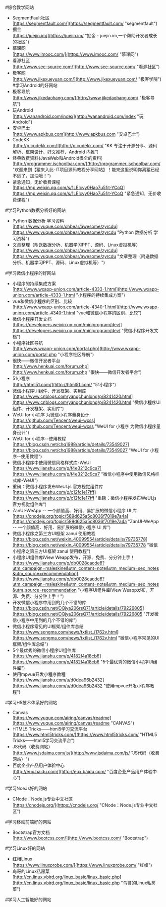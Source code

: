 #综合教学网站

- SegmentFault社区<br>[https://segmentfault.com/](https://segmentfault.com/ "segmentfault")
- 掘金<br>[https://juejin.im/](https://juejin.im/ "掘金 - juejin.im,一个帮助开发者成长的社区")
- 慕课网<br>[https://www.imooc.com/](https://www.imooc.com/ "慕课网")
- 看源社区<br>[http://www.see-source.com/](http://www.see-source.com/ "看源社区")
- 极客网<br>[http://www.jikexueyuan.com/](http://www.jikexueyuan.com/ "极客学院")
#学习Android的好网站
- 极客导航<br>[http://www.jikedaohang.com/](http://www.jikedaohang.com/ "极客导航")
- 玩Android<br>[http://wanandroid.com/index](http://wanandroid.com/index "玩Android")
- 安卓巴士<br>[http://www.apkbus.com](http://www.apkbus.com "安卓巴士")
- CodeKK<br>[http://p.codekk.com/](http://p.codekk.com/ "KK 专注于开源分享、源码解析、框架设计、好文推荐、Android 内推")
- 经典收费资料(JavaWeb和Android很全的资料)<br>[http://programmer.ischoolbar.com/](http://programmer.ischoolbar.com/ "欢迎来到【猿来入此-IT项目源码教程分享网站】！能来这里说明你离猿已经不远了，加油哦！")
- 紧急通知，无价收费课程<br>[https://mp.weixin.qq.com/s/1LEIcvy0Hao7u51it-YCoQ](https://mp.weixin.qq.com/s/1LEIcvy0Hao7u51it-YCoQ "紧急通知，无价收费课程")

#学习Python数据分析好的网站
- Python 数据分析 学习资料<br>[https://www.yuque.com/ohbear/awesome/zyrcdu](https://www.yuque.com/ohbear/awesome/zyrcdu "Python 数据分析 学习资料")
- 文章整理（附送数据分析、机器学习PPT、源码、Linux虚拟机等）<br>[https://www.yuque.com/ohbear/awesome/zyrcdu](https://www.yuque.com/ohbear/awesome/zyrcdu "文章整理（附送数据分析、机器学习PPT、源码、Linux虚拟机等）")

#学习微信小程序的好网站
- 小程序的持续集成方案<br>[http://www.wxapp-union.com/article-4333-1.html](http://www.wxapp-union.com/article-4333-1.html "小程序的持续集成方案")
- vue和微信小程序的区别、比较<br>[http://www.wxapp-union.com/article-4340-1.html](http://www.wxapp-union.com/article-4340-1.html "vue和微信小程序的区别、比较")
- 微信小程序开发文档<br>[https://developers.weixin.qq.com/miniprogram/dev/](https://developers.weixin.qq.com/miniprogram/dev/ "微信小程序开发文档")
- 小程序社区导航<br>[http://www.wxapp-union.com/portal.php](http://www.wxapp-union.com/portal.php "小程序社区导航")
- 很快——微信开发者平台<br>[http://www.henkuai.com/forum.php](http://www.henkuai.com/forum.php "很快——微信开发者平台")
- 51小程序<br>[http://html51.com/](http://html51.com/ "51小程序")
- 微信小程序UI组件、开发框架、实用库<br>[https://www.cnblogs.com/yangchunlong/p/8241420.html](https://www.cnblogs.com/yangchunlong/p/8241420.html "微信小程序UI组件、开发框架、实用库")
- WeUI for 小程序 为微信小程序量身设计<br>[https://github.com/Tencent/weui-wxss](https://github.com/Tencent/weui-wxss "WeUI for 小程序 为微信小程序量身设计")
- WeUI for 小程序--使用教程<br>[https://blog.csdn.net/chq1988/article/details/73549027](https://blog.csdn.net/chq1988/article/details/73549027 "WeUI for 小程序--使用教程")
- 微信小程序中使用微信风格样式库-WeUI<br>[https://www.jianshu.com/p/f4e3212c9ca7](https://www.jianshu.com/p/f4e3212c9ca7 "微信小程序中使用微信风格样式库-WeUI")
- 重磅：微信小程序发布WeUI.js 官方视觉组件库<br>[https://www.jianshu.com/p/c12fc1e17fff](https://www.jianshu.com/p/c12fc1e17fff "重磅：微信小程序发布WeUI.js 官方视觉组件库")
- ZanUI-WeApp -- 一个颜值高、好用、易扩展的微信小程序 UI 库<br>[https://cnodejs.org/topic/589d625a5c8036f7019e7a4a](https://cnodejs.org/topic/589d625a5c8036f7019e7a4a "ZanUI-WeApp -- 一个颜值高、好用、易扩展的微信小程序 UI 库")
- 微信小程序之第三方UI框架 zanui 使用教程<br>[https://blog.csdn.net/weixin_40099554/article/details/79735778](https://blog.csdn.net/weixin_40099554/article/details/79735778 "微信小程序之第三方UI框架 zanui 使用教程")
- 小程序UI组件库iView Weapp发布，开源、免费、分分钟上手！<br>[https://www.jianshu.com/p/db0028cacde8?utm_campaign=maleskine&utm_content=note&utm_medium=seo_notes&utm_source=recommendation](https://www.jianshu.com/p/db0028cacde8?utm_campaign=maleskine&utm_content=note&utm_medium=seo_notes&utm_source=recommendation "小程序UI组件库iView Weapp发布，开源、免费、分分钟上手！")
- 开发微信小程序中用到的几个不错的库<br>[https://blog.csdn.net/OQjya206rsQ71/article/details/79226805](https://blog.csdn.net/OQjya206rsQ71/article/details/79226805 "开发微信小程序中用到的几个不错的库")
- 微信小程序常见的UI框架/组件库总结<br>[https://www.songma.com/news/txtlist_i1762v.html](https://www.songma.com/news/txtlist_i1762v.html "微信小程序常见的UI框架/组件库总结")
- 5个最优秀的微信小程序UI组件库<br>[https://www.jianshu.com/p/4182f4a18cb6](https://www.jianshu.com/p/4182f4a18cb6 "5个最优秀的微信小程序UI组件库")
- 使用mpvue开发小程序教程<br>[https://www.jianshu.com/u/d0dea96b2432](https://www.jianshu.com/u/d0dea96b2432 "使用mpvue开发小程序教程")

#学习H5技术体系好的网站
- Canvas<br>[https://www.yuque.com/airing/canvas/readme](https://www.yuque.com/airing/canvas/readme "CANVAS")
- HTML5 Tricks——html5学习交流平台<br>[https://www.html5tricks.com/](https://www.html5tricks.com/ "HTML5 Tricks——html5学习交流平台")
- JS代码（收费网站）<br>[http://www.jsdaima.com/js/](http://www.jsdaima.com/js/ "JS代码（收费网站）")
- 百度企业产品用户体验中心<br>[http://eux.baidu.com/](http://eux.baidu.com/ "百度企业产品用户体验中心")

#学习NoeJs好的网站
- CNode：Node.js专业中文社区<br>[https://cnodejs.org/](https://cnodejs.org/ "CNode：Node.js专业中文社区")


#学习移动前端好的网站
- Bootstrap官方文档<br>[http://www.bootcss.com/](http://www.bootcss.com/ "Bootstrap")

#学习Linux好的网站
- 红帽Linux<br>[https://www.linuxprobe.com/](https://www.linuxprobe.com/ "红帽")
- 鸟哥的Linux私房菜<br>[http://cn.linux.vbird.org/linux_basic/linux_basic.php](http://cn.linux.vbird.org/linux_basic/linux_basic.php "鸟哥的Linux私房菜")

#学习人工智能好的网站





